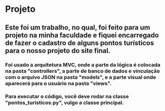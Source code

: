 # Projeto 
## Este foi um trabalho, no qual, foi feito para um projeto na minha faculdade e fiquei encarregado de fazer o cadastro de alguns pontos turísticos para o nosso projeto do site final.
### Foi usado a arquitetura MVC, onde a parte da lógica é colocada na pasta "controllers", a parte de banco de dados e vinculação com o arquivo JSON na pasta "models", e a parte visual onde aparecerá para o usuário na pasta "views".
### Para executar o código, você deve rodar na classe "pontos_turisticos.py", vulgo a classe principal.
